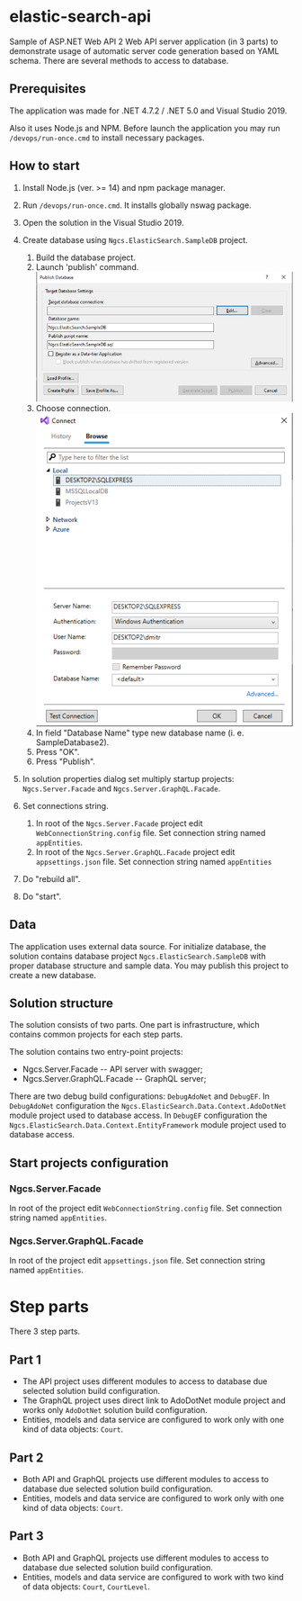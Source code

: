 # elastic-search-api
Sample of ASP.NET Web API 2 Web API server application (in 3 parts) to demonstrate usage of automatic server code generation based on YAML schema. There are several methods to access to database.

## Prerequisites

The application was made for .NET 4.7.2 / .NET 5.0 and Visual Studio 2019.

Also it uses Node.js and NPM. Before launch the application you may run ```/devops/run-once.cmd``` to install necessary packages.

## How to start

1. Install Node.js (ver. >= 14) and npm package manager.
1. Run ```/devops/run-once.cmd```. It installs globally nswag package.
1. Open the solution in the Visual Studio 2019.
1. Create database using ```Ngcs.ElasticSearch.SampleDB``` project.
   1. Build the database project.
   1. Launch 'publish' command.
   ![alt text](/public/img/image01.png)
   1. Choose connection.
   ![alt text](/public/img/image02.png)
   1. In field "Database Name" type new database name (i. e. SampleDatabase2).
   1. Press "OK".
   1. Press "Publish".
   
1. In solution properties dialog set multiply startup projects: ```Ngcs.Server.Facade``` and ```Ngcs.Server.GraphQL.Facade```.
1. Set connections string.
   1. In root of the ```Ngcs.Server.Facade``` project edit ```WebConnectionString.config``` file. Set connection string named ```appEntities```.
   1. In root of the ```Ngcs.Server.GraphQL.Facade``` project edit ```appsettings.json``` file. Set connection string named ```appEntities```
1. Do "rebuild all".
1. Do "start".

## Data

The application uses external data source. For initialize database, the solution contains database project ```Ngcs.ElasticSearch.SampleDB``` with proper database structure and sample data. You may publish this project to create a new database.

## Solution structure

The solution consists of two parts. One part is infrastructure, which contains common projects for each step parts.

The solution contains two entry-point projects:
* Ngcs.Server.Facade -- API server with swagger;
* Ngcs.Server.GraphQL.Facade -- GraphQL server;

There are two debug build configurations: ```DebugAdoNet``` and ```DebugEF```. In ```DebugAdoNet``` configuration the ```Ngcs.ElasticSearch.Data.Context.AdoDotNet``` module project used to database access. In ```DebugEF``` configuration the ```Ngcs.ElasticSearch.Data.Context.EntityFramework``` module project used to database access. 

## Start projects configuration

### Ngcs.Server.Facade

In root of the project edit ```WebConnectionString.config``` file. Set connection string named ```appEntities```.

### Ngcs.Server.GraphQL.Facade

In root of the project edit ```appsettings.json``` file. Set connection string named ```appEntities```.

# Step parts

There 3 step parts.

## Part 1

* The API project uses different modules to access to database due selected solution build configuration.
* The GraphQL project uses direct link to AdoDotNet module project and works only ```AdoDotNet``` solution build configuration.
* Entities, models and data service are configured to work only with one kind of data objects: ```Court```.

## Part 2

* Both API and GraphQL projects use different modules to access to database due selected solution build configuration.
* Entities, models and data service are configured to work only with one kind of data objects: ```Court```.

## Part 3

* Both API and GraphQL projects use different modules to access to database due selected solution build configuration.
* Entities, models and data service are configured to work with two kind of data objects: ```Court```, ```CourtLevel```.

